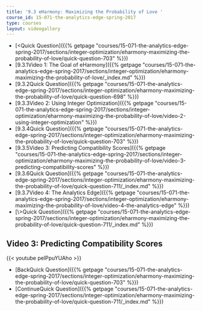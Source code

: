 ```yaml
---
title: '9.3 eHarmony: Maximizing the Probability of Love '
course_id: 15-071-the-analytics-edge-spring-2017
type: courses
layout: videogallery
---
```

*   [<Quick Question]({{% getpage "courses/15-071-the-analytics-edge-spring-2017/sections/integer-optimization/eharmony-maximizing-the-probability-of-love/quick-question-703" %}})
*   [9.3.1Video 1: The Goal of eHarmony]({{% getpage "courses/15-071-the-analytics-edge-spring-2017/sections/integer-optimization/eharmony-maximizing-the-probability-of-love/_index.md" %}})
*   [9.3.2Quick Question]({{% getpage "courses/15-071-the-analytics-edge-spring-2017/sections/integer-optimization/eharmony-maximizing-the-probability-of-love/quick-question-698" %}})
*   [9.3.3Video 2: Using Integer Optimization]({{% getpage "courses/15-071-the-analytics-edge-spring-2017/sections/integer-optimization/eharmony-maximizing-the-probability-of-love/video-2-using-integer-optimization" %}})
*   [9.3.4Quick Question]({{% getpage "courses/15-071-the-analytics-edge-spring-2017/sections/integer-optimization/eharmony-maximizing-the-probability-of-love/quick-question-703" %}})
*   [9.3.5Video 3: Predicting Compatibility Scores]({{% getpage "courses/15-071-the-analytics-edge-spring-2017/sections/integer-optimization/eharmony-maximizing-the-probability-of-love/video-3-predicting-compatibility-scores" %}})
*   [9.3.6Quick Question]({{% getpage "courses/15-071-the-analytics-edge-spring-2017/sections/integer-optimization/eharmony-maximizing-the-probability-of-love/quick-question-711/_index.md" %}})
*   [9.3.7Video 4: The Analytics Edge]({{% getpage "courses/15-071-the-analytics-edge-spring-2017/sections/integer-optimization/eharmony-maximizing-the-probability-of-love/video-4-the-analytics-edge" %}})
*   [\\>Quick Question]({{% getpage "courses/15-071-the-analytics-edge-spring-2017/sections/integer-optimization/eharmony-maximizing-the-probability-of-love/quick-question-711/_index.md" %}})

Video 3: Predicting Compatibility Scores
----------------------------------------

{{< youtube pelPpuYUAho >}}

*   [BackQuick Question]({{% getpage "courses/15-071-the-analytics-edge-spring-2017/sections/integer-optimization/eharmony-maximizing-the-probability-of-love/quick-question-703" %}})
*   [ContinueQuick Question]({{% getpage "courses/15-071-the-analytics-edge-spring-2017/sections/integer-optimization/eharmony-maximizing-the-probability-of-love/quick-question-711/_index.md" %}})